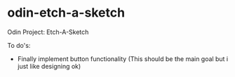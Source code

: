 # odin-etch-a-sketch
Odin Project: Etch-A-Sketch

To do's:
- Finally implement button functionality (This should be the main goal but i just like designing ok)
